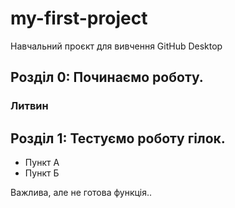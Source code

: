# my-first-project
Навчальний проєкт для вивчення GitHub Desktop

## Розділ 0: Починаємо роботу.

### Литвин

## Розділ 1: Тестуємо роботу гілок.
*   Пункт А
*   Пункт Б

Важлива, але не готова функція..